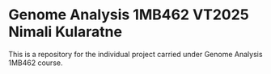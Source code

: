 # Genome Analysis 1MB462 VT2025 Nimali Kularatne
This is a repository for the individual project carried under Genome Analysis 1MB462 course.  
